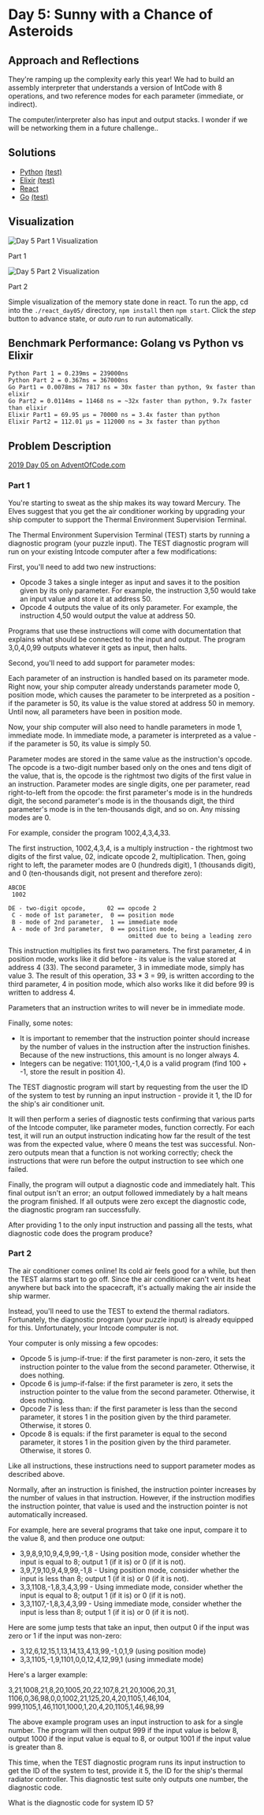 # Day 5: Sunny with a Chance of Asteroids

## Approach and Reflections

They're ramping up the complexity early this year! We had to build an
assembly interpreter that understands a version of IntCode with 8 operations,
and two reference modes for each parameter (immediate, or indirect).

The computer/interpreter also has input and output stacks. I wonder if we
will be networking them in a future challenge..

## Solutions

- [Python](./python_day05/day05.py) [(test)](./python_day05/day05_test.py)
- [Elixir](./elixir_day05/lib/computer.ex)
  [(test)](./elixir_day05/test/elixir_day05_test.exs)
- [React](./react_day05/src/prob/)
- [Go](./go_day05/day05.go) [(test)](./go_day05/day05_test.go)

## Visualization

![Day 5 Part 1 Visualization](./2019_day05_part1.gif?raw=true "Day 5 Part
1 Visualization")

Part 1

![Day 5 Part 2 Visualization](./2019_day05_part2.gif?raw=true "Day 5 Part
2 Visualization")

Part 2

Simple visualization of the memory state done in react. To run the app, cd
into the `./react_day05/` directory, `npm install` then `npm start`. Click
the _step_ button to advance state, or _auto run_ to run automatically.

## Benchmark Performance: Golang vs Python vs Elixir

```
Python Part 1 = 0.239ms = 239000ns
Python Part 2 = 0.367ms = 367000ns
Go Part1 = 0.0078ms = 7817 ns = 30x faster than python, 9x faster than elixir
Go Part2 = 0.0114ms = 11468 ns = ~32x faster than python, 9.7x faster than elixir
Elixir Part1 = 69.95 μs = 70000 ns = 3.4x faster than python
Elixir Part2 = 112.01 μs = 112000 ns = 3x faster than python
```

## Problem Description

[2019 Day 05 on AdventOfCode.com](https://adventofcode.com/2019/day/5)

### Part 1

You're starting to sweat as the ship makes its way toward Mercury. The Elves
suggest that you get the air conditioner working by upgrading your ship
computer to support the Thermal Environment Supervision Terminal.

The Thermal Environment Supervision Terminal (TEST) starts by running
a diagnostic program (your puzzle input). The TEST diagnostic program will run
on your existing Intcode computer after a few modifications:

First, you'll need to add two new instructions:

- Opcode 3 takes a single integer as input and saves it to the position given
  by its only parameter. For example, the instruction 3,50 would take an input
  value and store it at address 50.
- Opcode 4 outputs the value of its only parameter. For example, the
  instruction 4,50 would output the value at address 50.

Programs that use these instructions will come with documentation that
explains what should be connected to the input and output. The program
3,0,4,0,99 outputs whatever it gets as input, then halts.

Second, you'll need to add support for parameter modes:

Each parameter of an instruction is handled based on its parameter mode. Right
now, your ship computer already understands parameter mode 0, position mode,
which causes the parameter to be interpreted as a position - if the parameter
is 50, its value is the value stored at address 50 in memory. Until now, all
parameters have been in position mode.

Now, your ship computer will also need to handle parameters in mode 1,
immediate mode. In immediate mode, a parameter is interpreted as a value - if
the parameter is 50, its value is simply 50.

Parameter modes are stored in the same value as the instruction's opcode. The
opcode is a two-digit number based only on the ones and tens digit of the
value, that is, the opcode is the rightmost two digits of the first value in
an instruction. Parameter modes are single digits, one per parameter, read
right-to-left from the opcode: the first parameter's mode is in the hundreds
digit, the second parameter's mode is in the thousands digit, the third
parameter's mode is in the ten-thousands digit, and so on. Any missing modes
are 0.

For example, consider the program 1002,4,3,4,33.

The first instruction, 1002,4,3,4, is a multiply instruction - the rightmost
two digits of the first value, 02, indicate opcode 2, multiplication. Then,
going right to left, the parameter modes are 0 (hundreds digit), 1 (thousands
digit), and 0 (ten-thousands digit, not present and therefore zero):

```
ABCDE
 1002

DE - two-digit opcode,      02 == opcode 2
 C - mode of 1st parameter,  0 == position mode
 B - mode of 2nd parameter,  1 == immediate mode
 A - mode of 3rd parameter,  0 == position mode,
                                  omitted due to being a leading zero
```

This instruction multiplies its first two parameters. The first parameter,
4 in position mode, works like it did before - its value is the value stored
at address 4 (33). The second parameter, 3 in immediate mode, simply has
value 3. The result of this operation, 33 \* 3 = 99, is written according to
the third parameter, 4 in position mode, which also works like it did
before 99 is written to address 4.

Parameters that an instruction writes to will never be in immediate mode.

Finally, some notes:

- It is important to remember that the instruction pointer should increase by
  the number of values in the instruction after the instruction finishes.
  Because of the new instructions, this amount is no longer always 4.
- Integers can be negative: 1101,100,-1,4,0 is a valid program (find 100 + -1,
  store the result in position 4).

The TEST diagnostic program will start by requesting from the user the ID of
the system to test by running an input instruction - provide it 1, the ID for
the ship's air conditioner unit.

It will then perform a series of diagnostic tests confirming that various
parts of the Intcode computer, like parameter modes, function correctly. For
each test, it will run an output instruction indicating how far the result of
the test was from the expected value, where 0 means the test was successful.
Non-zero outputs mean that a function is not working correctly; check the
instructions that were run before the output instruction to see which one
failed.

Finally, the program will output a diagnostic code and immediately halt. This
final output isn't an error; an output followed immediately by a halt means
the program finished. If all outputs were zero except the diagnostic code, the
diagnostic program ran successfully.

After providing 1 to the only input instruction and passing all the tests,
what diagnostic code does the program produce?

### Part 2

The air conditioner comes online! Its cold air feels good for a while, but
then the TEST alarms start to go off. Since the air conditioner can't vent its
heat anywhere but back into the spacecraft, it's actually making the air
inside the ship warmer.

Instead, you'll need to use the TEST to extend the thermal radiators.
Fortunately, the diagnostic program (your puzzle input) is already equipped
for this. Unfortunately, your Intcode computer is not.

Your computer is only missing a few opcodes:

- Opcode 5 is jump-if-true: if the first parameter is non-zero, it sets the
  instruction pointer to the value from the second parameter. Otherwise, it
  does nothing.
- Opcode 6 is jump-if-false: if the first parameter is zero, it sets the
  instruction pointer to the value from the second parameter. Otherwise, it
  does nothing.
- Opcode 7 is less than: if the first parameter is less than the second
  parameter, it stores 1 in the position given by the third parameter.
  Otherwise, it stores 0.
- Opcode 8 is equals: if the first parameter is equal to the second parameter,
  it stores 1 in the position given by the third parameter. Otherwise, it
  stores 0.

Like all instructions, these instructions need to support parameter modes as
described above.

Normally, after an instruction is finished, the instruction pointer increases
by the number of values in that instruction. However, if the instruction
modifies the instruction pointer, that value is used and the instruction
pointer is not automatically increased.

For example, here are several programs that take one input, compare it to the
value 8, and then produce one output:

- 3,9,8,9,10,9,4,9,99,-1,8 - Using position mode, consider whether the input
  is equal to 8; output 1 (if it is) or 0 (if it is not).
- 3,9,7,9,10,9,4,9,99,-1,8 - Using position mode, consider whether the input
  is less than 8; output 1 (if it is) or 0 (if it is not).
- 3,3,1108,-1,8,3,4,3,99 - Using immediate mode, consider whether the input is
  equal to 8; output 1 (if it is) or 0 (if it is not).
- 3,3,1107,-1,8,3,4,3,99 - Using immediate mode, consider whether the input is
  less than 8; output 1 (if it is) or 0 (if it is not).

Here are some jump tests that take an input, then output 0 if the input was
zero or 1 if the input was non-zero:

- 3,12,6,12,15,1,13,14,13,4,13,99,-1,0,1,9 (using position mode)
- 3,3,1105,-1,9,1101,0,0,12,4,12,99,1 (using immediate mode)

Here's a larger example:

3,21,1008,21,8,20,1005,20,22,107,8,21,20,1006,20,31,
1106,0,36,98,0,0,1002,21,125,20,4,20,1105,1,46,104,
999,1105,1,46,1101,1000,1,20,4,20,1105,1,46,98,99

The above example program uses an input instruction to ask for a single
number. The program will then output 999 if the input value is below 8, output
1000 if the input value is equal to 8, or output 1001 if the input value is
greater than 8.

This time, when the TEST diagnostic program runs its input instruction to get
the ID of the system to test, provide it 5, the ID for the ship's thermal
radiator controller. This diagnostic test suite only outputs one number, the
diagnostic code.

What is the diagnostic code for system ID 5?
